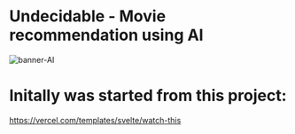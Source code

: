 # Undecidable - Movie recommendation using AI
![banner-AI](https://github.com/Porter-smith/startup-in-30-days-undecidable/assets/92813718/040e3517-eac3-4adc-bd4f-357035d8ff4f)

# Initally was started from this project: 
https://vercel.com/templates/svelte/watch-this

